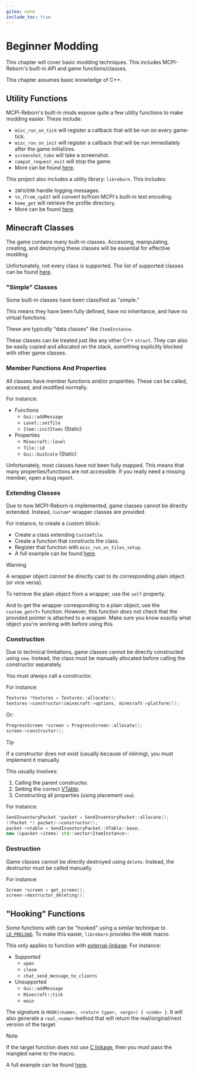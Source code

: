 ```yaml
---
gitea: none
include_toc: true
---
```


# Beginner Modding
This chapter will cover basic modding techniques.
This includes MCPI-Reborn's built-in API and game functions/classes.

This chapter assumes basic knowledge of C++.

## Utility Functions
MCPI-Reborn's built-in mods expose quite a few utility functions to make modding easier. These include:

* `misc_run_on_tick` will register a callback that will be run on every game-tick.
* `misc_run_on_init` will register a callback that will be run immediately after the game initializes.
* `screenshot_take` will take a screenshot.
* `compat_request_exit` will stop the game.
* More can be found [here](../../mods/include).

This project also includes a utility library: `libreborn`. This includes:

* `INFO`/`ERR` handle logging messages.
* `to_`/`from_cp437` will convert to/from MCPI's built-in text encoding.
* `home_get` will retrieve the profile directory.
* More can be found [here](../../libreborn/include).

## Minecraft Classes
The game contains many built-in classes.
Accessing, manipulating, creating, and destroying these classes will be essential for effective modding.

Unfortunately, not every class is supported. The list of supported classes can be found [here](../../symbols/src).

### "Simple" Classes
Some built-in classes have been classified as "simple."

This means they have been fully defined, have no inheritance, and have no virtual functions.

These are typically "data classes" like `ItemInstance`.

These classes can be treated just like any other C++ `struct`.
They can also be easily copied and allocated on the stack, something explicitly blocked with other game classes.

### Member Functions And Properties
All classes have member functions and/or properties. These can be called, accessed, and modified normally.

For instance:

* Functions
  * `Gui::addMessage`
  * `Level::setTile`
  * `Item::initItems` (Static)
* Properties
  * `Minecraft::level`
  * `Tile::id`
  * `Gui::GuiScale` (Static)

Unfortunately, most classes have not been fully mapped. This means that many properties/functions are not accessible.
If you really need a missing member, open a bug report.

### Extending Classes
Due to how MCPI-Reborn is implemented, game classes cannot be directly extended.
Instead, `Custom*` wrapper classes are provided.

For instance, to create a custom block:

* Create a class extending `CustomTile`.
* Create a function that constructs the class.
* Register that function with `misc_run_on_tiles_setup`.
* A full example can be found [here](../../example-mods/custom-block/src/custom-block.cpp).

> [!WARNING]
> A wrapper object *cannot* be directly cast to its corresponding plain object (or vice versa).

To retrieve the plain object from a wrapper, use the `self` property.

And to get the wrapper corresponding to a plain object, use the `custom_get<T>` function.
However, this function *does not* check that the provided pointer is attached to a wrapper.
Make sure you know exactly what object you're working with before using this.

### Construction
Due to technical limitations, game classes cannot be directly constructed using `new`.
Instead, the class must be manually allocated before calling the constructor separately.

You must *always* call a constructor.

For instance:
```c++
Textures *textures = Textures::allocate();
textures->constructor(&minecraft->options, minecraft->platform());
```

Or:
```c++
ProgressScreen *screen = ProgressScreen::allocate();
screen->constructor();
```

> [!TIP]
> If a constructor does not exist (usually because of inlining), you must implement it manually.
>
> This usually involves:
>
> 1. Calling the parent constructor.
> 2. Setting the correct [VTable](https://en.wikipedia.org/wiki/Virtual_method_table?useskin=vector).
> 3. Constructing all properties (using placement `new`).
>
> For instance:
> ```c++
> SendInventoryPacket *packet = SendInventoryPacket::allocate();
> ((Packet *) packet)->constructor();
> packet->vtable = SendInventoryPacket::VTable::base;
> new (&packet->items) std::vector<ItemInstance>;
> ```

### Destruction
Game classes cannot be directly destroyed using `delete`.
Instead, the destructor must be called manually.

For instance:
```c++
Screen *screen = get_screen();
screen->destructor_deleting();
```

## "Hooking" Functions
Some functions with can be "hooked" using a similar technique to [`LD_PRELOAD`](https://tbrindus.ca/correct-ld-preload-hooking-libc/).
To make this easier, `libreborn` provides the `HOOK` macro.

This only applies to function with [external-linkage](https://learn.microsoft.com/en-us/cpp/cpp/program-and-linkage-cpp?view=msvc-170#external-vs-internal-linkage). For instance:

* Supported
  * `open`
  * `close`
  * `chat_send_message_to_clients`
* Unsupported
  * `Gui::addMessage`
  * `Minecraft::tick`
  * `main`

The signature is `HOOK(<name>, <return type>, <args>) { <code> }`.
It will also generate a `real_<name>` method that will return the real/original/next version of the target.

> [!NOTE]
> If the target function does not use [C linkage](https://en.cppreference.com/w/cpp/language/language_linkage),
> then you must pass the mangled name to the macro.

A full example can be found [here](../../example-mods/chat-commands/src/chat-commands.cpp).
